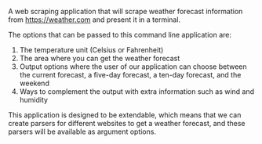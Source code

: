 A web scraping application that will scrape weather forecast information from https://weather.com and present it in a terminal.

The options that can be passed to this command line application are:
1. The temperature unit (Celsius or Fahrenheit)
2. The area where you can get the weather forecast
3. Output options where the user of our application can choose between the current forecast, a five-day forecast, a ten-day forecast, and the weekend
4. Ways to complement the output with extra information such as wind and humidity

This application is designed to be extendable, which means that we can create parsers for different websites to get a weather forecast, and these parsers will be available as argument options.

